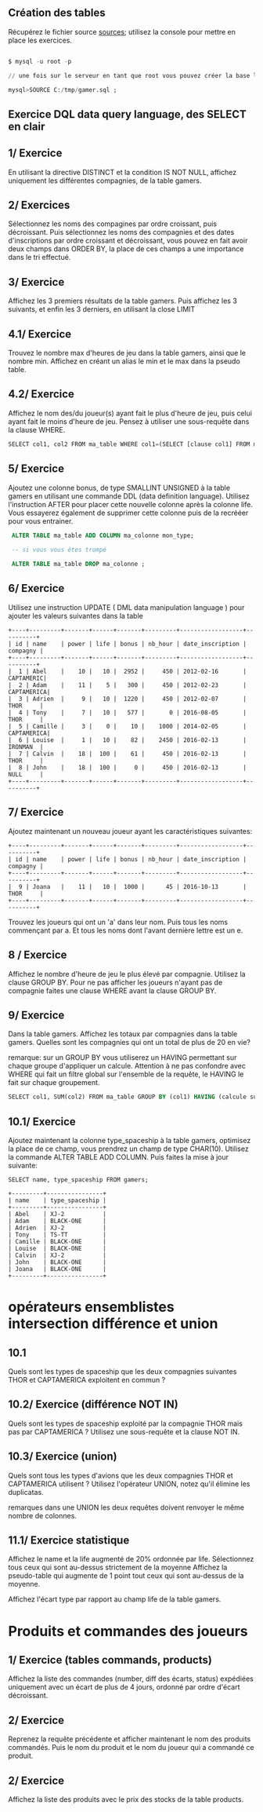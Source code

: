 ## Création des tables

Récupérez le fichier source [sources](https://app.hicode.ovh/gamers.zip); utilisez la console pour mettre en place les exercices.

```sql

$ mysql -u root -p

// une fois sur le serveur en tant que root vous pouvez créer la base les tables ...

mysql>SOURCE C:/tmp/gamer.sql ;

```

## Exercice DQL data query language, des SELECT en clair 

## 1/ Exercice 
En utilisant la directive DISTINCT et la condition IS NOT NULL, affichez uniquement les différentes compagnies, de la table gamers.

## 2/ Exercices
Sélectionnez les noms des compagines par ordre croissant, puis décroissant. Puis sélectionnez les noms des compagnies et des dates d'inscriptions par ordre croissant et décroissant, vous pouvez en fait avoir deux champs dans ORDER BY, la place de ces champs a une importance dans le tri effectué.

## 3/ Exercice
Affichez les 3 premiers résultats de la table gamers. Puis affichez les 3 suivants, et enfin les 3 derniers, en utilisant la close LIMIT

## 4.1/ Exercice
Trouvez le nombre max d'heures de jeu dans la table gamers, ainsi que le nombre min. Affichez en créant un alias le min et le max dans la pseudo table.

## 4.2/ Exercice
Affichez le nom des/du joueur(s) ayant fait le plus d'heure de jeu, puis celui ayant fait le moins d'heure de jeu. Pensez à utiliser une sous-requête dans la clause WHERE.

```sql
SELECT col1, col2 FROM ma_table WHERE col1=(SELECT [clause col1] FROM maTable ) ;
```

## 5/ Exercice
Ajoutez une colonne bonus, de type SMALLINT UNSIGNED à la table gamers en utilisant une commande DDL (data definition language). Utilisez l'instruction AFTER pour placer cette nouvelle colonne après la colonne life. Vous essayerez également de supprimer cette colonne puis de la recrééer pour vous entrainer.

```sql
 ALTER TABLE ma_table ADD COLUMN ma_colonne mon_type;
 
 -- si vous vous êtes trompé

 ALTER TABLE ma_table DROP ma_colonne ;

```

## 6/ Exercice
Utilisez une instruction UPDATE ( DML data manipulation language ) pour ajouter les valeurs suivantes dans la table

```
+----+---------+-------+------+-------+---------+------------------+----------+
| id | name    | power | life | bonus | nb_hour | date_inscription | compagny |
+----+---------+-------+------+-------+---------+------------------+----------+
|  1 | Abel    |    10 |   10 |  2952 |     450 | 2012-02-16       | CAPTAMERIC|
|  2 | Adam    |    11 |    5 |   300 |     450 | 2012-02-23       | CAPTAMERICA|
|  3 | Adrien  |     9 |   10 |  1220 |     450 | 2012-02-07       | THOR     |
|  4 | Tony    |     7 |   10 |   577 |       0 | 2016-08-05       | THOR     |
|  5 | Camille |     3 |    0 |    10 |    1000 | 2014-02-05       | CAPTAMERICA|
|  6 | Louise  |     1 |   10 |    82 |    2450 | 2016-02-13       | IRONMAN  |
|  7 | Calvin  |    18 |  100 |    61 |     450 | 2016-02-13       | THOR     |
|  8 | John    |    18 |  100 |     0 |     450 | 2016-02-13       | NULL     |
+----+---------+-------+------+-------+---------+------------------+----------+
```

## 7/ Exercice

Ajoutez maintenant un nouveau joueur ayant les caractéristiques suivantes:

```
+----+---------+-------+------+-------+---------+------------------+----------+
| id | name    | power | life | bonus | nb_hour | date_inscription | compagny |
+----+---------+-------+------+-------+---------+------------------+----------+
|  9 | Joana   |    11 |   10 |  1000 |      45 | 2016-10-13       | THOR     |
+----+---------+-------+------+-------+---------+------------------+----------+
```

Trouvez les joueurs qui ont un 'a' dans leur nom. Puis tous les noms commençant par a. Et tous les noms dont l'avant dernière lettre est un e.

## 8 / Exercice
Affichez le nombre d'heure de jeu le plus élevé par compagnie. Utilisez la clause GROUP BY. Pour ne pas afficher les joueurs n'ayant pas de compagnie faites une clause WHERE avant la clause GROUP BY.


## 9/ Exercice
Dans la table gamers.
Affichez les totaux par compagnies dans la table gamers.
Quelles sont les compagnies qui ont un total de plus de 20 en vie?

remarque: sur un GROUP BY vous utiliserez un HAVING permettant sur chaque groupe d'appliquer un calcule. Attention à ne pas confondre avec WHERE qui fait un filtre global sur l'ensemble de la requête, le HAVING le fait sur chaque groupement.

```sql
SELECT col1, SUM(col2) FROM ma_table GROUP BY (col1) HAVING (calcule sur col2);
```

## 10.1/ Exercice
Ajoutez maintenant la colonne type_spaceship à la table gamers, optimisez la place de ce champ, vous prendrez un champ de type CHAR(10). Utilisez la commande ALTER TABLE ADD COLUMN. Puis faites la mise à jour suivante:

```
SELECT name, type_spaceship FROM gamers;

+---------+----------------+
| name    | type_spaceship |
+---------+----------------+
| Abel    | XJ-2           |
| Adam    | BLACK-ONE      |
| Adrien  | XJ-2           |
| Tony    | TS-TT          |
| Camille | BLACK-ONE      |
| Louise  | BLACK-ONE      |
| Calvin  | XJ-2           |
| John    | BLACK-ONE      |
| Joana   | BLACK-ONE      |
+---------+----------------+

```
# opérateurs ensemblistes intersection différence et union

## 10.1 
Quels sont les types de spaceship que les deux compagnies suivantes THOR et CAPTAMERICA exploitent en commun ?

## 10.2/ Exercice (différence NOT IN)
Quels sont les types de spaceship exploité par la compagnie THOR mais pas par CAPTAMERICA ? Utilisez une sous-requête et la clause NOT IN.

## 10.3/ Exercice (union)
Quels sont tous les types d'avions que les deux compagnies THOR et CAPTAMERICA utilisent ? Utilisez l'opérateur UNION, notez qu'il élimine les duplicatas.

remarques dans une UNION les deux requêtes doivent renvoyer le même nombre de colonnes.

## 11.1/ Exercice statistique
Affichez le name et la life augmenté de 20% ordonnée par life.
Sélectionnez tous ceux qui sont au-dessus strictement de la moyenne
Affichez la pseudo-table qui augmente de 1 point tout ceux qui sont au-dessus de la moyenne.

Affichez l'écart type par rapport au champ life de la table gamers.

# Produits et commandes des joueurs

## 1/ Exercice (tables commands, products)

Affichez la liste des commandes (number, diff des écarts, status) expédiées uniquement avec un écart de plus de 4 jours, ordonné par ordre d'écart décroissant.

## 2/ Exercice
Reprenez la requête précédente et afficher maintenant le nom des produits commandés. Puis le nom du produit et le nom du joueur qui a commandé ce produit.

## 2/ Exercice
Affichez la liste des produits avec le prix des stocks de la table products.

